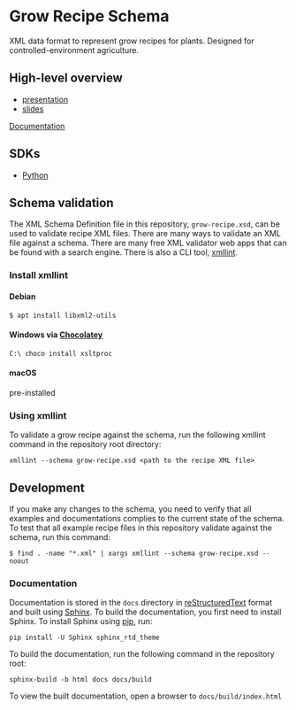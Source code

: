 # Grow Recipe Schema

XML data format to represent grow recipes for plants. Designed for controlled-environment agriculture.

## High-level overview
- [presentation](https://www.youtube.com/watch?v=Zhoeu7jPA-w)
- [slides](https://njason.github.io/grow-recipe-schema/presentation)

[Documentation](https://grow-recipe-schema.readthedocs.io)

## SDKs
 - [Python](https://github.com/njason/grow-recipe-python)

## Schema validation

The XML Schema Definition file in this repository, `grow-recipe.xsd`, can be used to validate recipe XML files. There are many ways to validate an XML file against a schema. There are many free XML validator web apps that can be found with a search engine. There is also a CLI tool, [xmllint](http://xmlsoft.org/xmllint.html).

### Install xmllint

#### Debian
`$ apt install libxml2-utils`

#### Windows via [Chocolatey](https://chocolatey.org/)
`C:\ choco install xsltproc`

#### macOS
pre-installed

### Using xmllint

To validate a grow recipe against the schema, run the following xmllint command in the repository root directory:

`xmllint --schema grow-recipe.xsd <path to the recipe XML file>`

## Development

If you make any changes to the schema, you need to verify that all examples and documentations complies to the current state of the schema. To test that all example recipe files in this repository validate against the schema, run this command:

`$ find . -name "*.xml" | xargs xmllint --schema grow-recipe.xsd --noout`

### Documentation

Documentation is stored in the `docs` directory in [reStructuredText](http://docutils.sourceforge.net/rst.html) format and built using [Sphinx](http://www.sphinx-doc.org). To build the documentation, you first need to install Sphinx. To install Sphinx using [pip](https://pip.pypa.io/en/stable/), run:

`pip install -U Sphinx sphinx_rtd_theme`

To build the documentation, run the following command in the repository root:

`sphinx-build -b html docs docs/build`

To view the built documentation, open a browser to `docs/build/index.html`
